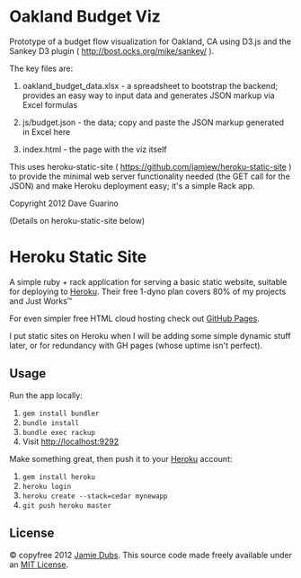 Oakland Budget Viz
===========

Prototype of a budget flow visualization for Oakland, CA using D3.js and the Sankey D3 plugin ( http://bost.ocks.org/mike/sankey/ ).

The key files are:

1. oakland_budget_data.xlsx - a spreadsheet to bootstrap the backend; provides an easy way to input data and generates JSON markup via Excel formulas

2. js/budget.json - the data; copy and paste the JSON markup generated in Excel here

3. index.html - the page with the viz itself


This uses heroku-static-site ( https://github.com/jamiew/heroku-static-site ) to provide the minimal web server functionality needed (the GET call for the JSON) and make Heroku deployment easy; it's a simple Rack app.

Copyright 2012 Dave Guarino







(Details on heroku-static-site below)

Heroku Static Site
===========

A simple ruby + rack application for serving a basic static website, suitable for deploying to [Heroku](http://heroku.com).
Their free 1-dyno plan covers 80% of my projects and Just Works&trade;

For even simpler free HTML cloud hosting check out [GitHub Pages](http://pages.github.com).

I put static sites on Heroku when I will be adding some simple dynamic stuff later,
or for redundancy with GH pages (whose uptime isn't perfect).


Usage
-----

Run the app locally:

1. `gem install bundler`
2. `bundle install`
3. `bundle exec rackup`
4. Visit <http://localhost:9292>

Make something great, then push it to your [Heroku](http://heroku.com) account:

1. `gem install heroku`
2. `heroku login`
2. `heroku create --stack=cedar mynewapp`
3. `git push heroku master`



License
-------

&copy; copyfree 2012 [Jamie Dubs](http://jamiedubs.com).
This source code made freely available under an [MIT License](http://www.opensource.org/licenses/mit-license.php).

